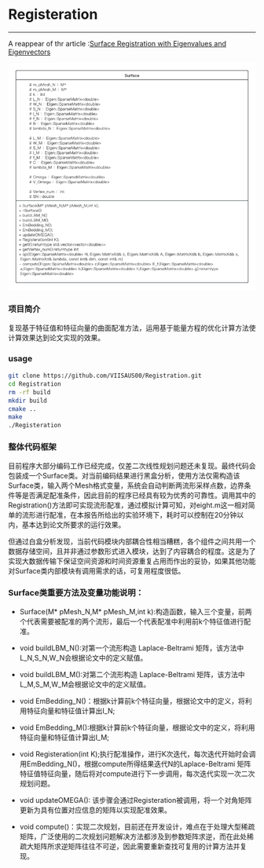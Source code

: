 # Registeration

---

A reappear of thr article :[Surface Registration with Eigenvalues and Eigenvectors](https://ieeexplore.ieee.org/document/8713894)

![frame](include/frame.png)

### 项目简介

复现基于特征值和特征向量的曲面配准方法，运用基于能量方程的优化计算方法使计算效果达到论文实现的效果。

### usage

```zsh 
git clone https://github.com/VIISAUS00/Registration.git
cd Registration
rm -rf build
mkdir build
cmake ..
make
./Registeration
```







### **整体代码框架**

目前程序大部分编码工作已经完成，仅差二次线性规划问题还未复现。最终代码会包装成一个Surface类。对当前编码结果进行黑盒分析，使用方法仅需构造该Surface类，输入两个Mesh格式变量，系统会自动判断两流形采样点数，边界条件等是否满足配准条件，因此目前的程序已经具有较为优秀的可靠性。调用其中的Registration()方法即可实现流形配准，通过模拟计算可知，对eight.m这一相对简单的流形进行配准，在本报告所给出的实验环境下，耗时可以控制在20分钟以内，基本达到论文所要求的运行效果。

但通过白盒分析发现，当前代码模块内部耦合性相当糟糕，各个组件之间共用一个数据存储空间，且并非通过参数形式进入模块，达到了内容耦合的程度。这是为了实现大数据传输下保证空间资源和时间资源重复占用而作出的妥协，如果其他功能对Surface类内部模块有调用需求的话，可复用程度很低。



###   Surface类重要方法及变量功能说明：  

- Surface(M* pMesh_N,M* pMesh_M,int k):构造函数，输入三个变量，前两个代表需要被配准的两个流形，最后一个代表配准中利用前k个特征值进行配准。 

- void buildLBM_N():对第一个流形构造 Laplace-Beltrami 矩阵，该方法中L_N,S_N,W_N会根据论文中的定义赋值。 

- void buildLBM_M():对第二个流形构造 Laplace-Beltrami 矩阵，该方法中L_M,S_M,W_M会根据论文中的定义赋值。  

- void EmBedding_N()：根据k计算前k个特征向量，根据论文中的定义，将利用特征向量和特征值计算出I_N;  
- void EmBedding_M():根据k计算前k个特征向量，根据论文中的定义，将利用特征向量和特征值计算出I_M;  
- void Registeration(int K);执行配准操作，进行K次迭代，每次迭代开始时会调用EmBedding_N()，根据compute所得结果迭代N的Laplace-Beltrami 矩阵特征值特征向量，随后将对compute进行下一步调用，每次迭代实现一次二次规划问题。  

- void updateOMEGA(): 该步骤会通过Registeration被调用，将一个对角矩阵更新为具有位置对应信息的矩阵以实现配准效果。  

- void compute()：实现二次规划，目前还在开发设计，难点在于处理大型稀疏矩阵，广泛使用的二次规划问题解决方法都涉及到参数矩阵求逆，而在此处稀疏大矩阵所求逆矩阵往往不可逆，因此需要重新查找可复用的计算方法并复现。  